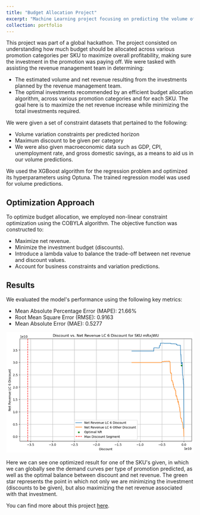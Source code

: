 ```yaml
---
title: "Budget Allocation Project"
excerpt: "Machine Learning project focusing on predicting the volume of hectoliters to be sold for different products over two horizon periods, and then optimizing the net revenue while minimizing the investment budget (discounts).<br/><img src='/images/portfolio-1.png'>"
collection: portfolio
---
```


This project was part of a global hackathon. The project consisted on understanding how much budget should be allocated across various promotion categories per SKU to maximize overall profitability, making sure the investment in the promotion was paying off. We were tasked with assisting the revenue management team in determining:

- The estimated volume and net revenue resulting from the investments planned by the revenue management team.
- The optimal investments recommended by an efficient budget allocation algorithm, across various promotion categories and for each SKU. The goal here is to maximize the net revenue increase while minimizing the total investments required.

We were given a set of constraint datasets that pertained to the following:

* Volume variation constraints per predicted horizon
* Maximum discount to be given per category
* We were also given macroeconomic data such as GDP, CPI, unemployment rate, and gross domestic savings, as a means to aid us in our volume predictions.

We used the XGBoost algorithm for the regression problem and optimized its hyperparameters using Optuna. The trained regression model was used for volume predictions.

Optimization Approach
----
To optimize budget allocation, we employed non-linear constraint optimization using the COBYLA algorithm. The objective function was constructed to:

* Maximize net revenue.
* Minimize the investment budget (discounts).
* Introduce a lambda value to balance the trade-off between net revenue and discount values.
* Account for business constraints and variation predictions.


Results
----

We evaluated the model's performance using the following key metrics:

* Mean Absolute Percentage Error (MAPE): 21.66%
* Root Mean Square Error (RMSE): 0.9163
* Mean Absolute Error (MAE): 0.5277

![One result](/images/portfolio-1.png)

Here we can see one optimized result for one of the SKU's given, in which we can globally see the demand curves per type of promotion predicted, as well as the optimal balance between discount and net revenue. The green star represents the point in which not only we are minimizing the investment (discounts to be given), but also maximizing the net revenue associated with that investment.



You can find more about this project [here](https://github.com/josegarciav/Hackathon_Global_ABInBev).
